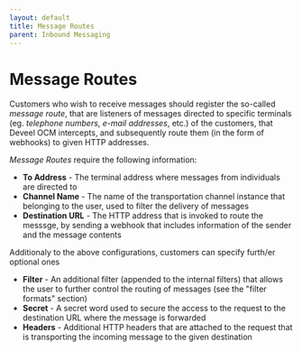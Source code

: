 ```yaml
---
layout: default
title: Message Routes
parent: Inbound Messaging
---
```


# Message Routes

Customers who wish to receive messages should register the so-called _message route_, that are listeners of messages directed to specific terminals (eg. _telephone numbers_, _e-mail addresses_, etc.) of the customers, that Deveel OCM intercepts, and subsequently route them (in the form of webhooks) to given HTTP addresses.

_Message Routes_ require the following information:

* **To Address** - The terminal address where messages from individuals are directed to
* **Channel Name** - The name of the transportation channel instance that belonging to the user, used to filter the delivery of messages
* **Destination URL** - The HTTP address that is invoked to route the messsge, by sending a webhook that includes information of the sender and the message contents

Additionaly to the above configurations, customers can specify furth/er optional ones

* **Filter** - An additional filter (appended to the internal filters) that allows the user to further control the routing of messages (see the "filter formats" section)
* **Secret** - A secret word used to secure the access to the request to the destination URL where the message is forwarded
* **Headers** - Additional HTTP headers that are attached to the request that is transporting the incoming message to the given destination